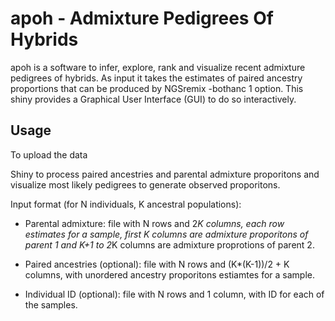 
# apoh - Admixture Pedigrees Of Hybrids

apoh is a software to infer, explore, rank and visualize recent admixture pedigrees of hybrids. As input it takes the estimates of paired ancestry proportions that can be produced by NGSremix -bothanc 1 option. This shiny provides a Graphical User Interface (GUI) to do so interactively.

## Usage

To upload the data 

Shiny to process paired ancestries and parental admixture proporitons and visualize most likely pedigrees to generate observed proporitons.

Input format (for N individuals, K ancestral populations):

- Parental admixture: file with N rows and 2*K columns, each row estimates for a sample, first K columns are admixture proporitons of parent 1 and K+1 to 2*K columns are admixture proprotions of parent 2.

- Paired ancestries (optional): file with N rows and (K*(K-1))/2 + K columns, with unordered ancestry proporitons estiamtes for a sample.

- Individual ID (optional): file with N rows and 1 column, with ID for each of the samples.


